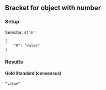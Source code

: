 ## Bracket for object with number

### Setup
Selector: `$['0']`

    {
        "0": "value"
    }

### Results
####  Gold Standard (consensus)

    "value"

